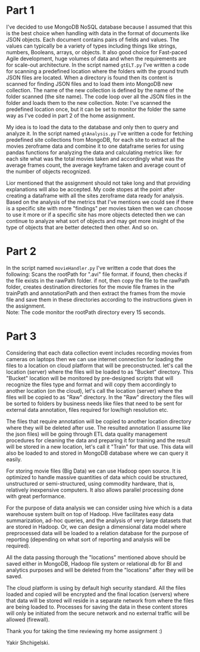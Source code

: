 # Part 1
I've decided to use MongoDB NoSQL database because I assumed that this is the best choice when handling with data in the format of documents like JSON objects. Each document contains pairs of fields and values. The values can typically be a variety of types including things like strings, numbers, Booleans, arrays, or objects. It also good choice for Fast-paced Agile development, huge volumes of data and when the requirements are for scale-out architecture. 
In the script named `gtELT.py` I've written a code for scanning a predefined location where the folders with the ground truth JSON files are located. When a directory is found then its content is scanned for finding JSON files and to load them into MongoDB new collection. The name of the new collection is defined by the name of the folder scanned (the site name). The code loop over all the JSON files in the folder and loads them to the new collection.
Note: I've scanned the predefined location once, but it can be set to monitor the folder the same way as I've coded in part 2 of the home assignment. 

My idea is to load the data to the database and only then to query and analyze it. In the script named `gtAnalysis.py` I've written a code for fetching predefined site collections from MongoDB, for each site to extract all the movies zeroframe data and combine it to one dataframe series for using pandas functions for analyzing the data and calculating metrics like: for each site what was the total movies taken and accordingly what was the average frames count, the average keyframe taken and average count of the number of objects recognized.  

Lior mentioned that the assignment should not take long and that providing explanations will also be accepted. My code stopes at the point after creating a dataframe with all the sites zeroframe data ready for analysis. 
Based on the analysis of the metrics that I've mentions we could see if there is a specific site with more "findings" per movies taken then we can choose to use it more or if a specific site has more objects detected then we can continue to analyze what sort of objects and may get more insight of the type of objects that are better detected then other. And so on. 

# Part 2
In the script named `movieHandler.py` I've written a code that does the following:
Scans the rootPath for ".avi" file format. if found, then checks if the file exists in the rawPath folder. if not, then copy the file to the rawPath folder, creates destination directories for the movie file frames in the trainPath and annotationPath and then extract the frames from the movie file and save them in these directories according to the instructions given in the assignment.  
Note: The code monitor the rootPath directory every 15 seconds.

# Part 3

Considering that each data collection event includes recording movies from cameras on laptops then we can use internet connection for loading the files to a location on cloud platform that will be preconstructed. let's call the location (server) where the files will be loaded to as "Bucket" directory. This "Bucket" location will be monitored by pre-designed scripts that will recognize the files type and format and will copy them accordingly to another location (on the cloud), let's call the location (server) where the files will be copied to as "Raw" directory. In the "Raw" directory the files will be sorted to folders by business needs like files that need to be sent for external data annotation, files required for low/high resolution etc.

The files that require annotation will be copied to another location directory where they will be deleted after use. The resulted annotation (I assume like the json files) will be going through ETL data quality management procedures for cleaning the data and preparing it for training and the result will be stored in a new location, let's call it "Train" for that use. This data will also be loaded to and stored in MongoDB database where we can query it easily. 

For storing movie files (Big Data) we can use Hadoop open source. It is optimized to handle massive quantities of data which could be structured, unstructured or semi-structured, using commodity hardware, that is, relatively inexpensive computers. It also allows parallel processing done with great performance. 

For the purpose of data analysis we can consider using hive which is a data warehouse system built on top of Hadoop. Hive facilitates easy data summarization, ad-hoc queries, and the analysis of very large datasets that are stored in Hadoop. Or, we can design a dimensional data model where preprocessed data will be loaded to a relation database for the purpose of reporting (depending on what sort of reporting and analysis will be required). 

All the data passing thorough the "locations" mentioned above should be saved either in MongoDB, Hadoop file system or relational db for BI and analytics purposes and will be deleted from the "locations" after they will be saved. 

The cloud platform is using by default high security standard. All the files loaded and copied will be encrypted and the final location (servers) where that data will be stored will reside in a separate network from where the files are being loaded to. Processes for saving the data in these content stores will only be initiated from the secure network and no external traffic will be allowed (firewall).

Thank you for taking the time reviewing my home assignment :)

Yakir Shchigelski.

 
